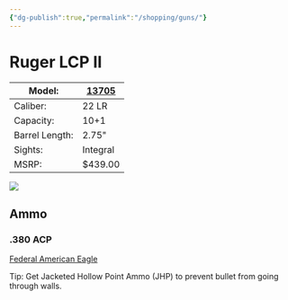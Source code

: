 ```yaml
---
{"dg-publish":true,"permalink":"/shopping/guns/"}
---
```



# Ruger LCP II

| Model:         | [13705](https://ruger.com/products/lcpII/specSheets/13705.html)    |
|----------------|----------|
| Caliber:       | 22 LR    |
| Capacity:      | 10+1     |
| Barrel Length: | 2.75"    |
| Sights:        | Integral |
| MSRP:          | $439.00  |

![](https://ruger.com/productImages/13705/detail/1.jpg)

## Ammo

### .380 ACP

[Federal American Eagle](https://www.cheaperthandirt.com/federal-american-eagle-.380-acp-ammunition-95-grain-fmj-980-fps/FC-AMM-3173.html)

Tip: Get Jacketed Hollow Point Ammo (JHP) to prevent bullet from going through walls.